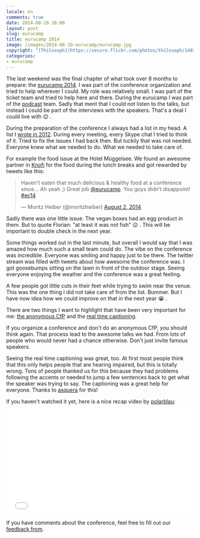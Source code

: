 ```yaml
---
locale: en
comments: true
date: 2014-08-10 16:00
layout: post
slug: eurucamp
title: eurucamp 2014
image: /images/2014-08-10-eurucamp/eurucamp.jpg
copyright: "[Thilosoph](https://secure.flickr.com/photos/thilosoph/14836386421/in/set-72157646197593901) under [cc-by-sa](https://creativecommons.org/licenses/by-sa/2.0/)"
categories:
- eurucamp
---
```

The last weekend was the final chapter of what took over 8 months to prepare:
the [eurucamp 2014](http://euru.camp). I was part of the conference organization and
tried to help wherever I could. My role was relatively small. I was part of
the ticket team and tried to help here and there. During the eurucamp I was
part of the [podcast](http://2014.eurucamp.org/podcast) team. Sadly that ment 
that I could not listen to the talks, but instead I could be part of the 
interviews with the speakers. That's a deal I could live with :wink: .

During the preparation of the conference I always had a list in my head. A list
I [wrote in 2012](http://bitboxer.de/2012/08/20/eurucamp-2012/). During every
meeting, every Skype chat I tried to think of it. Tried to fix the issues I had
back then. But luckily that was not needed. Everyone knew what we needed to do.
What we needed to take care of.

For example the food issue at the Hotel Müggelsee. We found an awesome partner
in [Knofi](http://knofi.de/) for the food during the lunch breaks and got rewarded
by tweets like this:

<blockquote class="twitter-tweet" lang="en"><p>Haven&#39;t eaten that much delicious &amp; healthy food at a conference since... Ah yeah ;) Great job <a href="https://twitter.com/eurucamp">@eurucamp</a>. You guys didn&#39;t disappoint! <a href="https://twitter.com/hashtag/ec14?src=hash">#ec14</a></p>&mdash; Moritz Heiber (@moritzheiber) <a href="https://twitter.com/moritzheiber/statuses/495614640211361792">August 2, 2014</a></blockquote>
<script async src="//platform.twitter.com/widgets.js" charset="utf-8"></script>

Sadly there was one little issue. The vegan boxes had an egg product in them. But to
quote Florian: "at least it was not fish" :wink: . This will be important to double
check in the next year.

Some things worked out in the last minute, but overall I would say that I was
amazed how much such a small team could do. The vibe on the conference was
incredible. Everyone was smiling and happy just to be there. The twitter stream
was filled with tweets about how awesome the conference was. I got goosebumps
sitting on the lawn in front of the outdoor stage. Seeing everyone enjoying the
weather and the conference was a great feeling.

A few people got little cuts in their feet while trying to swim near the venue. This was
the one thing I did not take care of from the list. Bummer. But I have now idea how
we could improve on that in the next year :sob: .

There are two things I want to highlight that have been very important for me:
[the anonymous CfP](http://blog.eurucamp.org/2014/05/21/eurucamp-cfp-recap) and the
[real time captioning](http://blog.eurucamp.org/2014/07/27/eurucamp-2014-will-have-real-time-captioning).

If you organize a conference and don't do an anonymous CfP, you should think again.
That process lead to the awesome talks we had. From lots of people who would never
had a chance otherwise. Don't just invite famous speakers.

Seeing the real time captioning was great, too. At first most people think that this
only helps people that are hearing impaired, but this is totally wrong. Tons of
people thanked us for this because they had problems following the accents or needed
to jump a few sentences back to get what the speaker was trying to say. The captioning
was a great help for everyone. Thanks to [asquera](http://asquera.de) for this!

If you haven't watched it yet, here is a nice recap video by [polarblau](http://twitter.com/polarblau):

<iframe src="//player.vimeo.com/video/102907938" width="500" height="281" frameborder="0" webkitallowfullscreen mozallowfullscreen allowfullscreen></iframe>

If you have comments about the conference, feel free to fill out our [feedback from](https://docs.google.com/forms/d/1nTx_9-qrUCQ8EE1oCGxeTRsCWgV9mFWx_qiwHxmMh2U/viewform).

